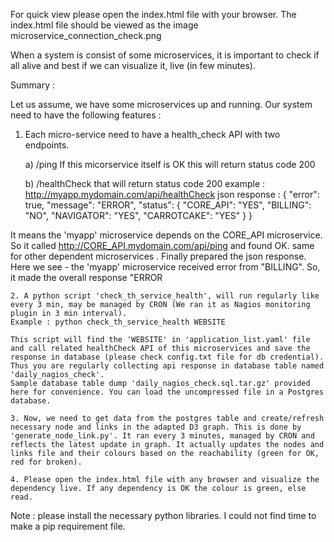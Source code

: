 For quick view please open the index.html file with your browser. The index.html file should be viewed as the image microservice_connection_check.png

When a system is consist of some microservices, it is important to check if all alive and best if we can visualize it, live (in few minutes).

Summary :

Let us assume, we have some microservices up and running. Our system need to have the following features :


   1. Each micro-service need to have a health_check API with two endpoints.

         a) /ping
            If this micorservice itself is OK
            this will return status code 200

         b) /healthCheck
          that will return status code 200 
          example : http://myapp.mydomain.com/api/healthCheck 
          json response :  { 
                 "error": true, 
                 "message": "ERROR", 
                 "status": { 
                   "CORE_API": "YES", 
                   "BILLING": "NO", 
                   "NAVIGATOR": "YES", 
                   "CARROTCAKE": "YES" 
                 } 
               }  

   It means the 'myapp' microservice depends on the CORE_API microservice. So it called http://CORE_API.mydomain.com/api/ping and found OK. same for other dependent microservices . Finally prepared the json response. Here we see - the 'myapp' microservice received error from "BILLING". So, it made the overall response "ERROR

    2. A python script 'check_th_service_health', will run regularly like every 3 min, may be managed by CRON (We ran it as Nagios monitoring plugin in 3 min interval).
    Example : python check_th_service_health WEBSITE  

    This script will find the 'WEBSITE' in 'application_list.yaml' file and call related healthCheck API of this microservices and save the response in database (please check config.txt file for db credential). Thus you are regularly collecting api response in database table named 'daily_nagios_check'.
    Sample database table dump 'daily_nagios_check.sql.tar.gz' provided here for convenience. You can load the uncompressed file in a Postgres database.

    3. Now, we need to get data from the postgres table and create/refresh necessary node and links in the adapted D3 graph. This is done by 'generate_node_link.py'. It ran every 3 minutes, managed by CRON and reflects the latest update in graph. It actually updates the nodes and links file and their colours based on the reachability (green for OK, red for broken).

    4. Please open the index.html file with any browser and visualize the dependency live. If any dependency is OK the colour is green, else read.

Note : please install the necessary python libraries.  I could not find time to make a pip requirement file. 

